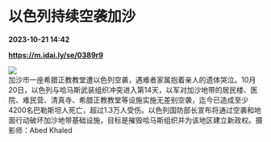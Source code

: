 # 以色列持续空袭加沙

**2023-10-21 14:42**

**https://m.idai.ly/se/0389r9**

![](http://pic.yupoo.com/fotomag/73955d0f/30c9c4b5.jpg)  
加沙市一座希腊正教教堂遭以色列空袭，遇难者家属抱着亲人的遗体哭泣。10月20日，以色列与哈马斯武装组织冲突进入第14天，以军对加沙地带的居民楼、医院、难民营、清真寺、希腊正教教堂等设施实施无差别空袭，迄今已造成至少4200名巴勒斯坦人死亡，超过1.3万人受伤。以色列国防部长宣布将通过空袭和地面行动破坏加沙地带基础设施，目标是摧毁哈马斯组织并为该地区建立新政权。摄影师：Abed Khaled